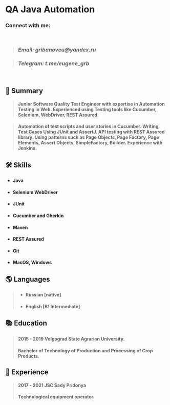 # QA Java Automation

### Connect with me:
<br />

>### *__Email: gribanoveu@yandex.ru__*

>### *__Telegram: t.me/eugene_grb__*

<br />

## 📄 Summary
> #### Junior Software Quality Test Engineer with expertise in Automation Testing in Web. Experienced using Testing tools like Cucumber, Selenium, WebDriver, REST Assured.

> #### Automation of test scripts and user stories in Cucumber. Writing Test Cases Using JUnit and AssertJ. API testing with REST Assured library. Using patterns such as Page Objects, Page Factory, Page Elements, Assert Objects, SimpleFactory, Builder. Experience with Jenkins.

## 🛠 Skills
* #### __Java__
* #### __Selenium WebDriver__
* #### __JUnit__
* #### __Cucumber and Gherkin__
* #### __Maven__
* #### __REST Assured__
* #### __Git__
* #### __MacOS, Windows__

## 🌎 Languages
>* #### Russian [native]
>* #### English [B1 Intermediate]

## 📚 Education
> #### 2015 - 2019 Volgograd State Agrarian University. 
> #### Bachelor of Technology of Production and Processing of Crop Products.

## 💼  Experience
> #### 2017 - 2021 JSC Sady Pridonya
> #### Technological equipment operator.
